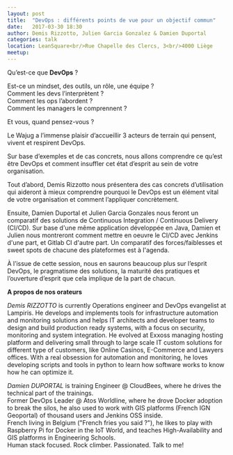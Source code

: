 ```yaml
---
layout: post
title:  "DevOps : différents points de vue pour un objectif commun"
date:   2017-03-30 18:30
author: Demis Rizzotto, Julien Garcia Gonzalez & Damien Duportal
categories: talk
location: LeanSquare<br/>Rue Chapelle des Clercs, 3<br/>4000 Liège
meetup: 
---
```

Qu’est-ce que __DevOps__ ?

Est-ce un mindset, des outils, un rôle, une équipe ?<br/>
Comment les devs l’interprètent ?<br/>
Comment les ops l’abordent ?<br/>
Comment les managers le comprennent ?<br/>

Et vous, quand pensez-vous ?


Le Wajug a l’immense plaisir d’accueillir 3 acteurs de terrain qui pensent, vivent et respirent DevOps.

Sur base d’exemples et de cas concrets, nous allons comprendre ce qu’est être DevOps et comment insuffler cet état d’esprit au sein de votre organisation.

Tout d’abord, Demis Rizzotto nous présentera des cas concrets d’utilisation qui aideront à mieux comprendre pourquoi le DevOps est un élément vital de votre organisation et comment l’appliquer concrètement.

Ensuite, Damien Duportal et Julien Garcia Gonzales nous feront un comparatif des solutions de Continuous Integration / Continuous Delivery (CI/CD). Sur base d'une même application développée en Java, Damien et Julien nous montreront comment mettre en oeuvre le CI/CD avec Jenkins d'une part, et Gitlab CI d'autre part.
Un comparatif des forces/faiblesses et sweet spots de chacune des plateformes est à l'agenda.


À l’issue de cette session, nous en saurons beaucoup plus sur l’esprit DevOps, le pragmatisme des solutions, la maturité des pratiques et l’ouverture d’esprit que cela implique de la part de chacun.

__A propos de nos orateurs__

*Demis RIZZOTTO* is currently Operations engineer and DevOps evangelist at Lampiris.
He develops and implements tools for infrastructure automation and monitoring solutions and helps IT architects and developer teams to design and build production ready systems, with a focus on security, monitoring and system integration.
He evolved at Exxoss managing hosting platform and delivering small through to large scale IT custom solutions for different type of customers, like Online Casinos, E-Commerce and Lawyers offices.
With a real obsession for automation and monitoring, he loves developing scripts and tools in python to learn how software works to know how he can optimize it.

*Damien DUPORTAL* is training Engineer @ CloudBees, where he drives the technical part of the trainings.<br/>
Former DevOps Leader @ Atos Worldline, where he drove Docker adoption to break the silos, he also used to work with GIS platforms (French IGN Geoportal) of thousand users and Jenkins OSS inside.<br/>
French living in Belgium ("French fries you said ?"), he likes to play with Raspberry Pi for Docker in the IoT World, and teaches High-Availability and GIS platforms in Engineering Schools.<br/>
Human stack focused. Rock climber. Passionated. Talk to me!


